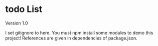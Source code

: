 # todo List
Version 1.0

I set gitignore to here.
You must npm install some modules to demo this project!
References are given in dependencies of package.json.
